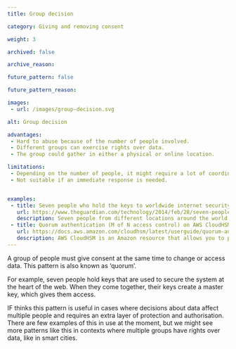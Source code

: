 ```yaml
---
title: Group decision

category: Giving and removing consent

weight: 3

archived: false

archive_reason:

future_pattern: false

future_pattern_reason:

images:
 - url: /images/group-decision.svg

alt: Group decision

advantages:
 - Hard to abuse because of the number of people involved.
 - Different groups can exercise rights over data.
 - The group could gather in either a physical or online location.

limitations:
 - Depending on the number of people, it might require a lot of coordination for it to work.
 - Not suitable if an immediate response is needed.


examples:
 - title: Seven people who hold the keys to worldwide internet security
   url: https://www.theguardian.com/technology/2014/feb/28/seven-people-keys-worldwide-internet-security-web
   description: Seven people from different locations around the world hold keys that control the Domain Name System (DNS) for the internet.
 - title: Quorum authentication (M of N access control) on AWS CloudHSM
   url: https://docs.aws.amazon.com/cloudhsm/latest/userguide/quorum-authentication.html
   description: AWS CloudHSM is an Amazon resource that allows you to perform cryptographic operations and store cryptographic keys in the cloud. When quorum authentication is enforced, some operations require a minimum number of users to cooperate to do these operations.
---
```


A group of people must give consent at the same time to change or access data. This pattern is also known as ‘quorum’.

For example, seven people hold keys that are used to secure the system at the heart of the web. When they come together, their keys create a master key, which gives them access.

IF thinks this pattern is useful in cases where decisions about data affect multiple people and requires an extra layer of protection and authorisation. There are few examples of this in use at the moment, but we might see more patterns like this in contexts where multiple groups have rights over data, like in smart cities.
